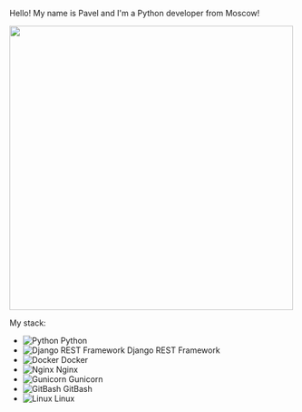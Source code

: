 Hello! My name is Pavel and I'm a Python developer from Moscow!

<img src="https://github.com/d1g-1t/d1g-1t/assets/133741770/80643634-377f-4abd-8ec2-fe3b2a992d8d" width="500" height="500">

My stack:

- ![Python](link_to_python_image) Python
- ![Django REST Framework](link_to_django_rest_framework_image) Django REST Framework
- ![Docker](link_to_docker_image) Docker
- ![Nginx](link_to_nginx_image) Nginx
- ![Gunicorn](link_to_gunicorn_image) Gunicorn
- ![GitBash](link_to_gitbash_image) GitBash
- ![Linux](link_to_linux_image) Linux
